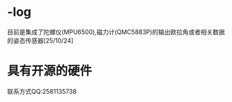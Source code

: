 # -log
目前是集成了陀螺仪(MPU6500),磁力计(QMC5883P)的输出欧拉角或者相关数据的姿态传感器[25/10/24]


# 具有开源的硬件


联系方式QQ:2581135738
